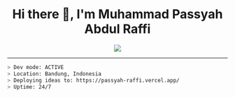 <h1 align="center">Hi there 👋, I'm Muhammad Passyah Abdul Raffi</h1>

<p align="center">
  <img src="https://readme-typing-svg.demolab.com?font=Fira+Code&size=20&duration=2500&pause=1000&color=00F7FF&center=true&vCenter=true&width=1000&lines=Initializing+Passyah.exe...;Full-stack+developer+based+in+Bandung.;Deploying+ideas+to+production+24%2F7.;Welcome+to+my+terminal." />
</p>

---

```bash
> Dev mode: ACTIVE
> Location: Bandung, Indonesia
> Deploying ideas to: https://passyah-raffi.vercel.app/
> Uptime: 24/7
